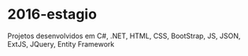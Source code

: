 # 2016-estagio
Projetos desenvolvidos em C#, .NET, HTML, CSS, BootStrap, JS, JSON, ExtJS, JQuery, Entity Framework
